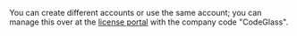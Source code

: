 You can create different accounts or use the same account; you can manage this over at the [license portal](https://users.licensespring.com/) with the company code "CodeGlass".